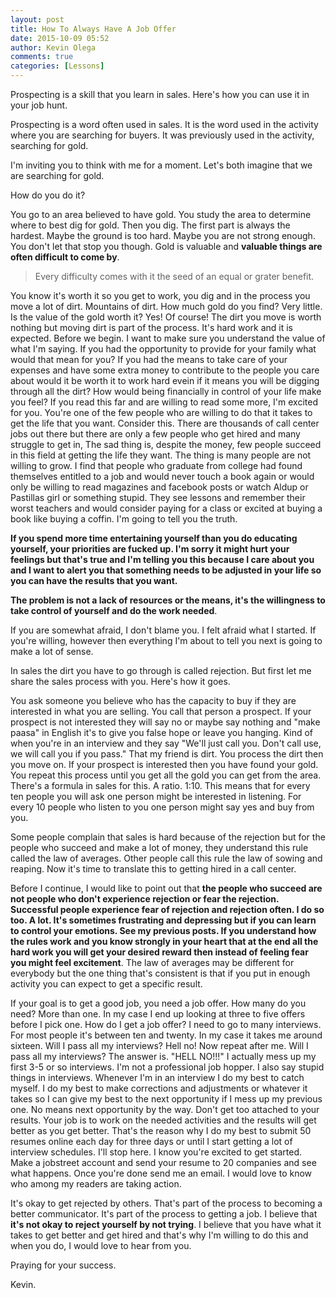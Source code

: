 ```yaml
---
layout: post
title: How To Always Have A Job Offer
date: 2015-10-09 05:52
author: Kevin Olega
comments: true
categories: [Lessons]
---
```

Prospecting is a skill that you learn in sales. Here's how you can use it in your job hunt.

Prospecting is a word often used in sales. It is the word used in the activity where you are searching for buyers. It was previously used in the activity, searching for gold.

I'm inviting you to think with me for a moment. Let's both imagine that we are searching for gold.

How do you do it?

You go to an area believed to have gold.
You study the area to determine where to best dig for gold. Then you dig.
The first part is always the hardest. Maybe the ground is too hard. Maybe you are not strong enough. You don't let that stop you though. Gold is valuable and **valuable things are often difficult to come by**.

>Every difficulty comes with it the seed of an equal or grater benefit.

You know it's worth it so you get to work, you dig and in the process you move a lot of dirt. Mountains of dirt. How much gold do you find? Very little. Is the value of the gold worth it? Yes! Of course! The dirt you move is worth nothing but moving dirt is part of the process. It's hard work and it is expected.
Before we begin. I want to make sure you understand the value of what I'm saying.
If you had the opportunity to provide for your family what would that mean for you?
If you had the means to take care of your expenses and have some extra money to contribute to the people you care about would it be worth it to work hard evein if it means you will be digging through all the dirt?
How would being financially in control of your life make you feel?
If you read this far and are willing to read some more, I'm excited for you.
You're one of the few people who are willing to do that it takes to get the life that you want.
Consider this. There are thousands of call center jobs out there but there are only a few people who get hired and many struggle to get in, The sad thing is, despite the money, few people succeed in this field at getting the life they want. The thing is many people are not willing to grow. I find that people who graduate from college had found themselves entitled to a job and would never touch a book again or would only be willing to read magazines and facebook posts or watch Aldup or Pastillas girl or something stupid. They see lessons and remember their worst teachers and would consider paying for a class or excited at buying a book like buying a coffin. I'm going to tell you the truth. 

**If you spend more time entertaining yourself than you do educating yourself, your priorities are fucked up. I'm sorry it might hurt your feelings but that's true and I'm telling you this because I care about you and I want to alert you that something needs to be adjusted in your life so you can have the results that you want.**

**The problem is not a lack of resources or the means, it's the willingness to take control of yourself and do the work needed**.

If you are somewhat afraid, I don't blame you. I felt afraid what I started. If you're willing, however then everything I'm about to tell you next is going to make a lot of sense.

In sales the dirt you have to go through is called rejection. But first let me share the sales process with you. Here's how it goes.

You ask someone you believe who has the capacity to buy if they are interested in what you are selling. You call that person a prospect. If your prospect is not interested they will say no or maybe say nothing and "make paasa" in English it's to give you false hope or leave you hanging. Kind of when you're in an interview and they say "We'll just call you. Don't call use, we will call you if you pass." That my friend is dirt. You process the dirt then you move on.
If your prospect is interested then you have found your gold. You repeat this process until you get all the gold you can get from the area.
There's a formula in sales for this. A ratio. 1:10. This means that for every ten people you will ask one person might be interested in listening. For every 10 people who listen to you one person might say yes and buy from you.

Some people complain that sales is hard because of the rejection but for the people who succeed and make a lot of money, they understand this rule called the law of averages. Other people call this rule the law of sowing and reaping. Now it's time to translate this to getting hired in a call center.

Before I continue, I would like to point out that **the people who succeed are not people who don't experience rejection or fear the rejection. Successful people experience fear of rejection and rejection often. I do so too. A lot. It's sometimes frustrating and depressing but if you can learn to control your emotions. See my previous posts. If you understand how the rules work and you know strongly in your heart that at the end all the hard work you will get your desired reward then instead of feeling fear you might feel excitement**.
The law of averages may be different for everybody but the one thing that's consistent is that if you put in enough activity you can expect to get a specific result.

If your goal is to get a good job, you need a job offer. How many do you need? More than one. In my case I end up looking at three to five offers before I pick one. How do I get a job offer? I need to go to many interviews. For most people it's between ten and twenty. In my case it takes me around sixteen.
Will I pass all my interviews? Hell no! Now repeat after me. Will I pass all my interviews? The answer is. "HELL NO!!!"
I actually mess up my first 3-5 or so interviews. I'm not a professional job hopper. I also say stupid things in interviews. Whenever I'm in an interview I do my best to catch myself. I do my best to make corrections and adjustments or whatever it takes so I can give my best to the next opportunity if I mess up my previous one.
No means next opportunity by the way. Don't get too attached to your results. Your job is to work on the needed activities and the results will get better as you get better. That's the reason why I do my best to submit 50 resumes online each day for three days or until I start getting a lot of interview schedules.
I'll stop here. I know you're excited to get started. Make a jobstreet account and send your resume to 20 companies and see what happens. Once you're done send me an email. I would love to know who among my readers are taking action.

It's okay to get rejected by others. That's part of the process to becoming a better communicator. It's part of the process to getting a job. I believe that **it's not okay to reject yourself by not trying**.
I believe that you have what it takes to get better and get hired and that's why I'm willing to do this and when you do, I would love to hear from you.

Praying for your success.

Kevin.


